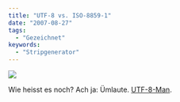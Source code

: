 ```yaml
---
title: "UTF-8 vs. ISO-8859-1"
date: "2007-08-27"
tags:
  - "Gezeichnet"
keywords:
  - "Stripgenerator"
---
```


![](/images/codecandies/utf8man.png)

Wie heisst es noch? Ach ja: Ümlaute. [UTF-8-Man](http://codecandies.stripgenerator.com/2007/08/27/ist-es-ein-flugzeug-ein-vogel-nein.html).

